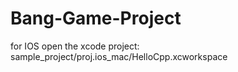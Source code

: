 # Bang-Game-Project
for IOS open the xcode project: sample_project/proj.ios_mac/HelloCpp.xcworkspace
